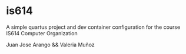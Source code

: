 # is614
A simple quartus project and dev container configuration for the course IS614 Computer Organization

Juan Jose Arango && Valeria Muñoz 
